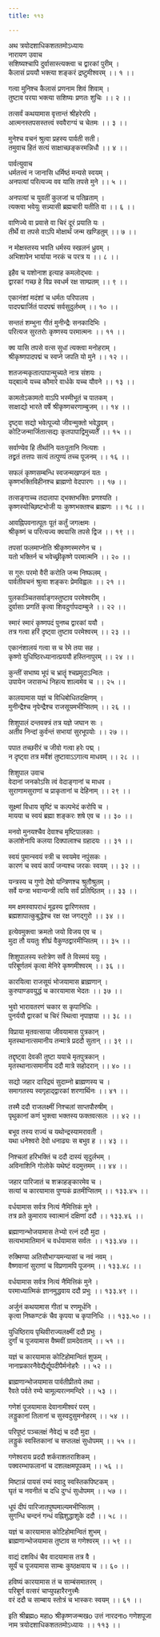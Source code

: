 ```yaml
---
title: ११३

---
```

अथ त्रयोदशाधिकशततमोऽध्यायः  
नारायण उवाच  
सशिष्यश्चापि दुर्वासास्त्यक्त्वा च द्वारकां पुरीम् ।  
कैलासं प्रययौ भक्त्या शङ्करं द्रष्टुमीश्वरम् ।। १ ।।  
  
गत्वा मुनिश्च कैलासं प्रणनाम शिवं शिवाम् ।  
तुष्टाव परया भक्त्या सशिष्यः प्रणतः शुचिः ।। २ ।।  
  
तत्सर्वं कथयामास वृत्तान्तं श्रीहरेरपि ।  
आत्मनस्तपसस्तत्त्वं स्ववैराग्यं च चेतमः ।। ३ ।।  
  
मुनेश्च वचनं श्रुत्वा प्रहस्य पार्वती सती।  
तमुवाच हितं सत्यं साक्षाच्छङ्करमन्निधौ ।। ४ ।।  
  
पार्वत्युवाच  
धर्मतत्त्वं न जानासि धर्मिष्ठं मन्यसे स्वयम् ।  
अनपत्यां परित्यज्य वव यासि तपसे मुने ।। ५ ।।  
  
अनपत्यां च युवतीं कुलजां च पतिव्रताम् ।  
त्यक्त्वा भवेयुः सन्न्यासी ब्रह्मचारी यतीति वा ।। ६ ।।  
  
वाणिज्ये वा प्रवासे वा चिरं दूरं प्रयाति यः ।  
तीर्थे वा तपसे वाऽपि मोक्षार्थं जन्म खण्डितुम् ।। ७ ।।  
  
न मोक्षस्तस्य भवति धर्मस्य स्खलनं ध्रुवम् ।  
अभिशापेन भार्याया नरकं च परत्र य ।। ८ ।।  
  
इहैव च यशोनाश इत्याह कमलोद्भवः ।  
द्वारकां गच्छ हे विप्र स्वधर्म रक्ष साम्प्रतम् ।। ९ ।।  
  
एकानंशां मदंशां च धर्मतः परिपालय ।  
पादपद्मार्जितं पादपद्मं सर्वसुदुर्लभम् ।। १० ।।  
  
सन्ततं शम्भुना गीतं मुनीन्द्रैः सनकादिभिः ।  
परित्यज सुरतरोः कृष्णस्य परमात्मनः ।। ११ ।।  
  
क्व यासि तपसे वत्स सुधां त्यक्त्वा मनोहराम् ।  
श्रीकृष्णपादपद्मं च स्वप्ने जपति यो मुने ।। १२ ।।  
  
शतजन्मकृतात्पापान्मुच्यते नात्र संशयः ।  
यद्बाल्ये यच्च कौमारे वार्धके यच्च यौवने ।। १३ ।।  
  
कामतोऽकामतो वाऽपि भस्मीभूतं च पातकम् ।  
साक्षाद्यो भारते वर्षे श्रीकृष्णचरणाम्बुजम् ।। १४ ।।  
  
दृष्ट्वा सद्यो भवेत्पूज्यो जीवन्मुक्तो भवेद्ध्रुवम् ।  
कोटिजन्मार्जितात्सद्यः कृतपापाद्विमुच्यते ।। १५ ।।  
  
सर्वाण्येव हि तीर्थानि यतःपूतानि नित्यशः ।  
तद्व्रतं तत्तपः सत्यं तत्पुण्यं तच्च पूजनम् ।। १६ ।।  
  
सफलं कृष्णसम्बन्धि स्वजन्मखण्डनं यतः ।  
कृष्णभक्तिविहीनश्च ब्राह्मणो वेदपारगः ।। १७ ।।  
  
तत्सङ्गाच्च तदालापा द्भक्तभक्तिः प्रणश्यति ।  
कृष्णस्योच्छिष्टभोजी यः कुष्णभक्तश्च ब्राह्मणः ।। १८ ।।  
  
आवह्निपवनात्पूतः पूतं कर्तुं जगत्क्षमः ।  
श्रीकृष्णं च परित्यज्य क्वयासि तपसे द्विज ।। १९ ।।  
  
तपसां फलमाप्नोति श्रीकृष्णस्मरणेन च ।  
यतो भक्तिर्न च भवेच्छ्रीकृष्णे परमात्मनि ।। २० ।।  
  
स गुरुः परमो वैरी करोति जन्म निष्फलम् ।  
पार्वतीवचनं श्रुत्वा शङ्करः प्रेमविह्वलः ।। २१ ।।  
  
पुलकाञ्चितसर्वाङ्गस्तुष्टाव परमेश्वरीम् ।  
दुर्वासाः प्रणतिं कृत्वा शिवदुर्गापदाम्बुजे ।। २२ ।।  
  
स्मारं स्मारं कृष्णपदं पुनष्च द्वारकां ययौ ।  
तत्र गत्वा हरिं दृष्ट्वा तुष्टाव परमेश्वरम् ।। २३ ।।  
  
एकानंशालयं गत्वा स च रेमे तया सह ।  
कृष्णो युधिष्ठिरध्यानात्प्रययौ हस्तिनापुरम् ।। २४ ।।  
  
कुन्तीं सभाष्य भूपं च भ्रातॄं श्चप्रमुदाऽन्वितः ।  
उपायेन जरासन्धं निहत्य शाल्वमेव च ।। २५ ।।  
  
कालयामास यज्ञं च विधिबोधितदक्षिणम् ।  
मुनीन्द्रैश्च नृपेन्द्रैश्च राजसूयमभीप्सितम् ।। २६ ।।  
  
शिशुपालं दन्तवक्त्रं तत्र यज्ञे जघान सः ।  
अतीव निन्दां कुर्वन्तं सभायां सुरभूपयोः ।। २७ ।।  
  
पपात तच्छरीरं च जीवो गत्वा हरेः पद्म् ।  
न दृष्ट्वा तत्र मर्वेशं तुष्टावाऽऽगात्य माधवम् ।। २८ ।।  
  
शिशुपाल उवाच  
वेदानां जनकोऽसि त्वं वेदाङ्गानां च माधव ।  
सुराणामसुराणां च प्राकृतानां च देहिनाम् ।। २९ ।।  
  
सूक्ष्मां विधाय सृष्टिं च कल्पभेदं करोपि च ।  
मायया च स्वयं ब्रह्मा शङ्करः शषे एव च ।। ३० ।।  
  
मनवो मुनयश्चैव देवाश्च मृष्टिपालकाः ।  
कलांशेनापि कलया दिक्पालाश्च ग्रहादयः ।। ३१ ।।  
  
स्वयं पुमान्स्वयं स्त्री च स्वयमेव नपुंसकः ।  
कारणं च स्वयं कार्यं जन्यश्च जरकः स्वयम् ।। ३२ ।।  
  
यन्त्रस्य च गुणो देषो यन्त्रिणश्च श्रुतौश्रुतम् ।  
सर्वे यन्त्रा भवान्यन्त्री त्वयि सर्वं प्रतिष्ठितम् ।। ३३ ।।  
  
मम क्षमस्वापराधं मूढस्य द्वारिणस्तव ।  
ब्रह्मशापात्कुबुद्धेश्च रक्ष रक्ष जगद्गुरो ।। ३४ ।।  
  
इत्येवमुक्त्वा क्रमतो जयो विजय एव च ।  
मुदा तौ ययतुः शीघ्रं वैकुण्ठद्वारमीप्सितम् ।। ३५ ।।  
  
शिशुपालस्य स्तोत्रेण सर्वे ते विस्मयं ययुः ।  
परिबूर्णतमं कृत्वा मेनिरे कृष्णमीश्वरम् ।। ३६ ।।  
  
कारयित्वा राजसूयं भोजयामास ब्राह्मणान् ।  
कुरुपाण्डवयुद्धं च कारयामास भेदतः ।। ३७ ।।  
  
भुवो भारावतरणं चकार स कृपानिधिः ।  
पुनर्ययौ द्वारकां च चिरं स्थित्वा नृपाज्ञया ।। ३८ ।।  
  
विप्राया मृतवत्साया जीवयामास पुत्रकान् ।  
मृतस्थानात्समानीय तन्मात्रे प्रददौ सुतान् ।। ३९ ।।  
  
तद्दृष्ट्वा देवकी तुष्टा ययाचे मृतपुत्रकान् ।  
मृतस्थानात्समानीय ददौ मात्रे सहोदरान् ।। ४० ।।  
  
सद्यो जहार दारिद्र्यं सुदाम्नो ब्राह्मणस्य च ।  
समागतस्य स्वगृहाद्द्वारकां शरणार्थिनः ।। ४१ ।।  
  
तस्मै ददौ राजलक्ष्मीं निश्चलां साप्तपौरुषीम् ।  
पृथुकानां कणं भुक्त्वा भक्तस्य फक्तवत्सलः ।। ४२ ।।  
  
बभूव तस्य राज्यं च यथोन्द्रस्यामरावती ।  
यथा धनेश्वरो देवो धनाढ्यः स बभुव ह ।। ४३ ।।  
  
निश्चलां हरिभक्तिं च ददौ दास्यं सृदुर्लभम् ।  
अविनाशिनि गोलोके यथेष्टं वदमुत्तमम् ।। ४४ ।।  
  
जहार पारिजातं च शक्राहङ्कारमेव च ।  
सत्यां च कारयामास पुण्यकं व्रतमीप्सितम् ।। १३३.४५ ।।  
  
वर्धयामास सर्वत्र नित्यं नैमित्तिकं मुने ।  
तत्र व्रते कुमाराय स्वात्मानं दक्षिणां ददौ ।। १३३.४६ ।।  
  
ब्रह्माणान्भोजयामास तेभ्यो रत्नं ददौ मुदा ।  
सत्यभामातिमानं च वर्धयामास सर्वतः ।। १३३.४७ ।।  
  
रुक्मिण्या अतिसौभाग्यमन्यासां च नवं नवम् ।  
वैष्णवानां सुराणां च विप्रणामपि पूजनम् ।। १३३.४८ ।।  
  
वर्धयामास सर्वत्र नित्यं नैमित्तिकं मुने ।  
परमाध्यात्मिकं ज्ञानमुद्धवाय ददौ प्रभुः ।। १३३.४९ ।।  
  
अर्जुनं कथयामास गीतां च रणमूर्धनि ।  
कृत्वा निष्कण्टकं चैव कृपया च कृपानिधिः ।। १३३.५० ।।  
  
युधिष्ठिराय पृथिवीराज्यलक्ष्मीं ददौ प्रभुः ।  
दुर्गां च पूजयामास वैष्मवीं ग्रामदेवताम् ।। ५१ ।।  
  
यज्ञं च कारयामास कोटिहोमान्वितं शुफम् ।  
नानाप्रकारनैवेद्यैर्द्यूपदीपैर्मनोहरैः ।। ५२ ।।  
  
ब्राह्मणान्भोजयामास पार्वतीप्रीतये तथा ।  
रैवते पर्वते रम्ये चामूल्यरत्नमन्दिरे ।। ५३ ।।  
  
गणेशं पूजयामास देवानामीश्वरं परम् ।  
लड्डुकानां तिलानां च सुस्वदुसुमनोहरम् ।। ५४ ।।  
  
परिपूष्टं पञ्चलक्षं नैवेद्यं च ददौ मुदा ।  
लड्डुकं स्वस्तिकानां च सप्तलक्षं सुधोपमम् ।। ५५ ।।  
  
गणेश्वराय प्रददौ शर्कराशतराशिकम् ।  
पक्वरम्भाफलानां च दशलक्षमपूपकम् ।। ५६ ।।  
  
मिष्टान्नं पायसं रम्यं स्वादु स्वस्तिकपिष्टकम् ।  
घृतं च नवनीतं च दधि दुग्धं सुधोपमम् ।। ५७ ।।  
  
धूपं दीपं पारिजातपुष्पमाल्यमभीप्सितम् ।  
सुगन्धि चन्दनं गन्धं वह्निशुद्धाशुके ददौ ।। ५८ ।।  
  
यज्ञं च कारयामास कोटिहोमान्वितं शुभम् ।  
ब्राह्मणान्भोजयामास तुष्टाव स गणेश्वरम् ।। ५९ ।।  
  
वाद्यं दशविधं चैव वादयामास तत्र वै ।  
सूर्यं च पूजयामास साम्बः कुष्ठक्षयाय च ।। ६० ।।  
  
हविष्यं कारयामास तं च साम्बंसमातरम् ।  
परिबूर्ण वत्सरं चाप्युपहारैरनुत्त्मैः  
वरं ददौ च साम्बाय स्तोत्रं च भास्करः स्वयम् ।। ६१ ।।  
  
इति श्रीब्रह्मo महाo श्रीकृष्णजन्मखo उत्तं नारदनाo गणेशपूजा  
नाम त्रयोदशाधिकशततमोऽध्यायः ।। ११३ ।।